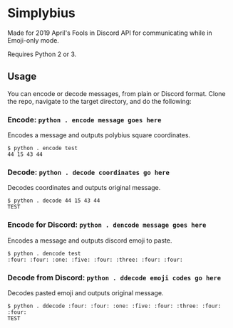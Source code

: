 # Simplybius
Made for 2019 April's Fools in Discord API for communicating while in Emoji-only mode.

Requires Python 2 or 3.

## Usage
You can encode or decode messages, from plain or Discord format. Clone the repo, navigate to the target directory, and 
do the following:

### Encode: `python . encode message goes here`
Encodes a message and outputs polybius square coordinates.

```
$ python . encode test
44 15 43 44
```

### Decode: `python . decode coordinates go here`
Decodes coordinates and outputs original message.

```
$ python . decode 44 15 43 44
TEST
```

### Encode for Discord: `python . dencode message goes here`
Encodes a message and outputs discord emoji to paste.

```
$ python . dencode test
:four: :four: :one: :five: :four: :three: :four: :four:
```

### Decode from Discord: `python . ddecode emoji codes go here`
Decodes pasted emoji and outputs original message.

```
$ python . ddecode :four: :four: :one: :five: :four: :three: :four: :four:
TEST
```
